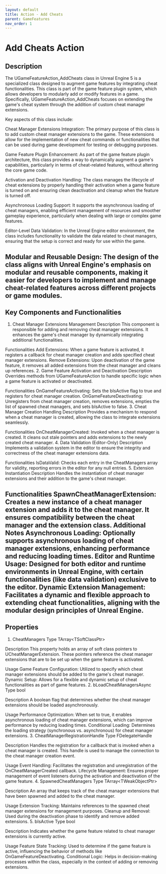 ```yaml
---
layout: default
title: Action - Add Cheats
parent: GameFeatures
nav_order: 1
---
```

# Add Cheats Action

## Description

The UGameFeatureAction_AddCheats class in Unreal Engine 5 is a specialized class designed to augment game features by integrating cheat functionalities. This class is part of the game feature plugin system, which allows developers to modularly add or modify features in a game. Specifically, UGameFeatureAction_AddCheats focuses on extending the game's cheat system through the addition of custom cheat manager extensions.

Key aspects of this class include:

Cheat Manager Extensions Integration: The primary purpose of this class is to add custom cheat manager extensions to the game. These extensions allow for the implementation of new cheat commands or functionalities that can be used during game development for testing or debugging purposes.

Game Feature Plugin Enhancement: As part of the game feature plugin architecture, this class provides a way to dynamically augment a game's capabilities, particularly in terms of cheat-related features, without altering the core game code.

Activation and Deactivation Handling: The class manages the lifecycle of cheat extensions by properly handling their activation when a game feature is turned on and ensuring clean deactivation and cleanup when the feature is turned off.

Asynchronous Loading Support: It supports the asynchronous loading of cheat managers, enabling efficient management of resources and smoother gameplay experience, particularly when dealing with large or complex game features.

Editor-Level Data Validation: In the Unreal Engine editor environment, the class includes functionality to validate the data related to cheat managers, ensuring that the setup is correct and ready for use within the game.

Modular and Reusable Design: The design of the class aligns with Unreal Engine's emphasis on modular and reusable components, making it easier for developers to implement and manage cheat-related features across different projects or game modules.
---
## Key Components and Functionalities

1. Cheat Manager Extensions Management
Description
This component is responsible for adding and removing cheat manager extensions. It enhances the game's cheat manager by dynamically integrating additional functionalities.

Functionalities
Add Extensions: When a game feature is activated, it registers a callback for cheat manager creation and adds specified cheat manager extensions.
Remove Extensions: Upon deactivation of the game feature, it removes all added extensions from the cheat manager and cleans up references.
2. Game Feature Activation and Deactivation
Description
Overrides methods from UGameFeatureAction to handle specific logic when a game feature is activated or deactivated.

Functionalities
OnGameFeatureActivating: Sets the bIsActive flag to true and registers for cheat manager creation.
OnGameFeatureDeactivating: Unregisters from cheat manager creation, removes extensions, empties the list of spawned cheat managers, and sets bIsActive to false.
3. Cheat Manager Creation Handling
Description
Provides a mechanism to respond when a cheat manager is created, allowing the class to integrate extensions seamlessly.

Functionalities
OnCheatManagerCreated: Invoked when a cheat manager is created. It cleans out stale pointers and adds extensions to the newly created cheat manager.
4. Data Validation (Editor-Only)
Description
Implements a validation system in the editor to ensure the integrity and correctness of the cheat manager extensions data.

Functionalities
IsDataValid: Checks each entry in the CheatManagers array for validity, reporting errors in the editor for any null entries.
5. Extension Instantiation
Description
Handles the instantiation of cheat manager extensions and their addition to the game's cheat manager.

Functionalities
SpawnCheatManagerExtension: Creates a new instance of a cheat manager extension and adds it to the cheat manager. It ensures compatibility between the cheat manager and the extension class.
Additional Notes
Asynchronous Loading: Optionally supports asynchronous loading of cheat manager extensions, enhancing performance and reducing loading times.
Editor and Runtime Usage: Designed for both editor and runtime environments in Unreal Engine, with certain functionalities (like data validation) exclusive to the editor.
Dynamic Extension Management: Facilitates a dynamic and flexible approach to extending cheat functionalities, aligning with the modular design principles of Unreal Engine.
---
## Properties

1. CheatManagers
Type
TArray<TSoftClassPtr<UCheatManagerExtension>>

Description
This property holds an array of soft class pointers to UCheatManagerExtension. These pointers reference the cheat manager extensions that are to be set up when the game feature is activated.

Usage
Game Feature Configuration: Utilized to specify which cheat manager extensions should be added to the game's cheat manager.
Dynamic Setup: Allows for a flexible and dynamic setup of cheat functionalities as part of game features.
2. bLoadCheatManagersAsync
Type
bool

Description
A boolean flag that determines whether the cheat manager extensions should be loaded asynchronously.

Usage
Performance Optimization: When set to true, it enables asynchronous loading of cheat manager extensions, which can improve performance by reducing loading times.
Conditional Loading: Determines the loading strategy (synchronous vs. asynchronous) for cheat manager extensions.
3. CheatManagerRegistrationHandle
Type
FDelegateHandle

Description
Handles the registration for a callback that is invoked when a cheat manager is created. This handle is used to manage the connection to the cheat manager creation event.

Usage
Event Handling: Facilitates the registration and unregistration of the OnCheatManagerCreated callback.
Lifecycle Management: Ensures proper management of event listeners during the activation and deactivation of the game feature.
4. SpawnedCheatManagers
Type
TArray<TWeakObjectPtr<UCheatManagerExtension>>

Description
An array that keeps track of the cheat manager extensions that have been spawned and added to the cheat manager.

Usage
Extension Tracking: Maintains references to the spawned cheat manager extensions for management purposes.
Cleanup and Removal: Used during the deactivation phase to identify and remove added extensions.
5. bIsActive
Type
bool

Description
Indicates whether the game feature related to cheat manager extensions is currently active.

Usage
Feature State Tracking: Used to determine if the game feature is active, influencing the behavior of methods like OnGameFeatureDeactivating.
Conditional Logic: Helps in decision-making processes within the class, especially in the context of adding or removing extensions.
